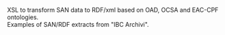XSL to transform SAN data to RDF/xml based on OAD, OCSA and EAC-CPF ontologies.  
Examples of SAN/RDF extracts from "IBC Archivi".